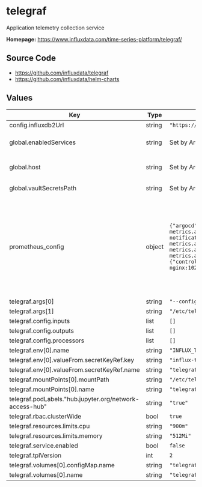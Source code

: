 # telegraf

Application telemetry collection service

**Homepage:** <https://www.influxdata.com/time-series-platform/telegraf/>

## Source Code

* <https://github.com/influxdata/telegraf>
* <https://github.com/influxdata/helm-charts>

## Values

| Key | Type | Default | Description |
|-----|------|---------|-------------|
| config.influxdb2Url | string | `"https://monitoring.lsst.codes"` |  |
| global.enabledServices | string | Set by Argo CD | services enabled in this RSP instance |
| global.host | string | Set by Argo CD | Host name for instance identification |
| global.vaultSecretsPath | string | Set by Argo CD | Base path for Vault secrets |
| prometheus_config | object | `{"argocd":{"application_controller":"http://argocd-application-controller-metrics.argocd.svc:8082/metrics","notifications_controller":"http://argocd-notifications-controller-metrics.argocd.svc:9001/metrics","repo_server":"http://argocd-repo-server-metrics.argocd.svc:8084/metrics","server":"http://argocd-server-metrics.argocd.svc:8083/metrics"},"ingress-nginx":{"controller":"http://ingress-nginx-controller-metrics.ingress-nginx:10254/metrics"},"nublado":{"hub":"http://hub.nublado:8081/metrics"}}` | Use prometheus_config to specify all the services in the RSP that expose prometheus endpoints.  A better option, eventually, will be to use telegraf-operator and capture these as pod annotations. |
| telegraf.args[0] | string | `"--config"` |  |
| telegraf.args[1] | string | `"/etc/telegraf-generated/telegraf-generated.conf"` |  |
| telegraf.config.inputs | list | `[]` |  |
| telegraf.config.outputs | list | `[]` |  |
| telegraf.config.processors | list | `[]` |  |
| telegraf.env[0].name | string | `"INFLUX_TOKEN"` |  |
| telegraf.env[0].valueFrom.secretKeyRef.key | string | `"influx-token"` |  |
| telegraf.env[0].valueFrom.secretKeyRef.name | string | `"telegraf"` |  |
| telegraf.mountPoints[0].mountPath | string | `"/etc/telegraf-generated"` |  |
| telegraf.mountPoints[0].name | string | `"telegraf-generated-config"` |  |
| telegraf.podLabels."hub.jupyter.org/network-access-hub" | string | `"true"` |  |
| telegraf.rbac.clusterWide | bool | `true` |  |
| telegraf.resources.limits.cpu | string | `"900m"` |  |
| telegraf.resources.limits.memory | string | `"512Mi"` |  |
| telegraf.service.enabled | bool | `false` |  |
| telegraf.tplVersion | int | `2` |  |
| telegraf.volumes[0].configMap.name | string | `"telegraf-generated-config"` |  |
| telegraf.volumes[0].name | string | `"telegraf-generated-config"` |  |
